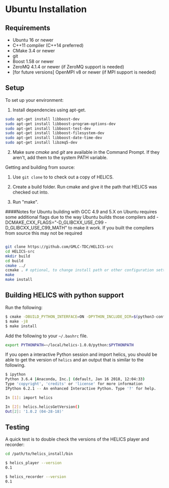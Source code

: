 Ubuntu Installation
===================

Requirements
------------

* Ubuntu 16 or newer
* C++11 compiler (C++14 preferred)
* CMake 3.4 or newer
* git
* Boost 1.58 or newer
* ZeroMQ 4.1.4 or newer (if ZeroMQ support is needed)
* [for future versions] OpenMPI v8 or newer (if MPI support is needed)

Setup
-----

To set up your environment:

1. Install dependencies using apt-get.

```bash
sudo apt-get install libboost-dev
sudo apt-get install libboost-program-options-dev
sudo apt-get install libboost-test-dev
sudo apt-get install libboost-filesystem-dev
sudo apt-get install libboost-date-time-dev
sudo apt-get install libzmq5-dev
```

2. Make sure *cmake* and *git* are available in the Command Prompt. If they aren't, add them to the system PATH variable.

Getting and building from source:

1. Use `git clone` to to check out a copy of HELICS.

2. Create a build folder. Run cmake and give it the path that HELICS was checked out into.

3. Run "make".

####Notes for Ubuntu
building with GCC 4.9 and 5.X on Ubuntu requires some additional flags due to the way Ubuntu builds those compilers
add -DCMAKE_CXX_FLAGS="-D_GLIBCXX_USE_C99 -D_GLIBCXX_USE_C99_MATH" to make it work.  If you built the compilers from source this may not be required

```bash

git clone https://github.com/GMLC-TDC/HELICS-src
cd HELICS-src
mkdir build
cd build
cmake ../
ccmake . # optional, to change install path or other configuration settings
make
make install
```

Building HELICS with python support
-----------------------------------

Run the following:

```bash
$ cmake -DBUILD_PYTHON_INTERFACE=ON -DPYTHON_INCLUDE_DIR=$(python3-config --prefix)/include/python3.6m/ -DPYTHON_LIBRARY=$(python3-config --prefix)/lib/python3.6m/libpython3.6m.so -DCMAKE_INSTALL_PREFIX=~/local/helics-1.0.0/ ..
$ make -j8
$ make install
```

Add the following to your `~/.bashrc` file.

```bash
export PYTHONPATH=~/local/helics-1.0.0/python:$PYTHONPATH
```

If you open a interactive Python session and import helics, you should be able to get the version of `helics` and an output that is similar to the following.

```bash
$ ipython
Python 3.6.4 |Anaconda, Inc.| (default, Jan 16 2018, 12:04:33)
Type 'copyright', 'credits' or 'license' for more information
IPython 6.2.1 -- An enhanced Interactive Python. Type '?' for help.

In [1]: import helics

In [2]: helics.helicsGetVersion()
Out[2]: '1.0.2 (04-28-18)'

```


Testing
-------

A quick test is to double check the versions of the HELICS player and recorder:

```bash
cd /path/to/helics_install/bin

$ helics_player --version
0.1

$ helics_recorder --version
0.1
```
